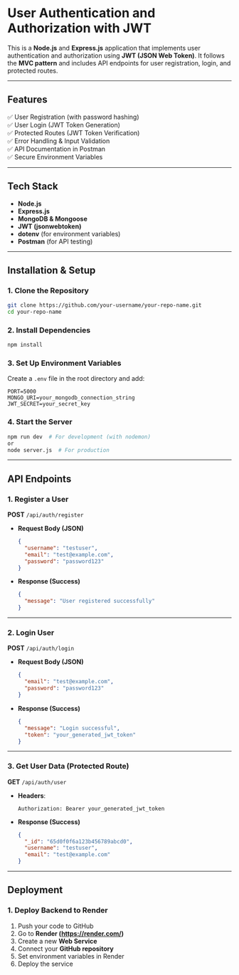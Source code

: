 # User Authentication and Authorization with JWT

This is a **Node.js** and **Express.js** application that implements user authentication and authorization using **JWT (JSON Web Token)**. It follows the **MVC pattern** and includes API endpoints for user registration, login, and protected routes.

---

## Features
✅ User Registration (with password hashing)  
✅ User Login (JWT Token Generation)  
✅ Protected Routes (JWT Token Verification)  
✅ Error Handling & Input Validation  
✅ API Documentation in Postman  
✅ Secure Environment Variables  

---

## Tech Stack
- **Node.js**  
- **Express.js**  
- **MongoDB & Mongoose**  
- **JWT (jsonwebtoken)**  
- **dotenv** (for environment variables)  
- **Postman** (for API testing)  

---

## Installation & Setup

### 1. Clone the Repository
```sh
git clone https://github.com/your-username/your-repo-name.git
cd your-repo-name
```

### 2. Install Dependencies
```sh
npm install
```

### 3. Set Up Environment Variables
Create a `.env` file in the root directory and add:  
```env
PORT=5000
MONGO_URI=your_mongodb_connection_string
JWT_SECRET=your_secret_key
```

### 4. Start the Server
```sh
npm run dev  # For development (with nodemon)
or
node server.js  # For production
```

---

## API Endpoints

### 1. Register a User
**POST** `/api/auth/register`
- **Request Body (JSON)**  
  ```json
  {
    "username": "testuser",
    "email": "test@example.com",
    "password": "password123"
  }
  ```
- **Response (Success)**  
  ```json
  {
    "message": "User registered successfully"
  }
  ```

---

### 2. Login User
**POST** `/api/auth/login`
- **Request Body (JSON)**  
  ```json
  {
    "email": "test@example.com",
    "password": "password123"
  }
  ```
- **Response (Success)**  
  ```json
  {
    "message": "Login successful",
    "token": "your_generated_jwt_token"
  }
  ```

---

### 3. Get User Data (Protected Route)
**GET** `/api/auth/user`
- **Headers**:  
  ```
  Authorization: Bearer your_generated_jwt_token
  ```
- **Response (Success)**  
  ```json
  {
    "_id": "65d0f0f6a123b456789abcd0",
    "username": "testuser",
    "email": "test@example.com"
  }
  ```

---

## Deployment
### 1. Deploy Backend to Render
1. Push your code to GitHub  
2. Go to **Render (https://render.com/)**  
3. Create a new **Web Service**  
4. Connect your **GitHub repository**  
5. Set environment variables in Render  
6. Deploy the service  



